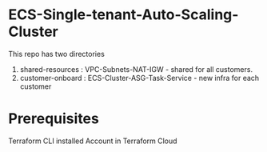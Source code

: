 # ECS-Single-tenant-Auto-Scaling-Cluster
This repo has two directories 
1. shared-resources : VPC-Subnets-NAT-IGW - shared for all customers.
2. customer-onboard : ECS-Cluster-ASG-Task-Service - new infra for each customer

# Prerequisites
Terraform CLI installed
Account in Terraform Cloud